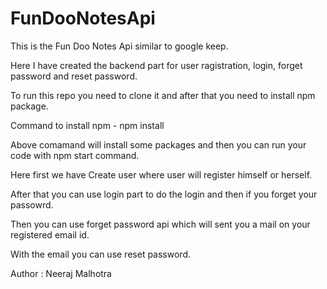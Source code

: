 # FunDooNotesApi

This is the Fun Doo Notes Api similar to google keep.

Here I have created the backend part for user ragistration, login, forget password and reset password.

To run this repo you need to clone it and after that you need to install npm package.

Command to install npm - npm install

Above comamand will install some packages and then you can run your code with npm start command.

Here first we have Create user where user will register himself or herself.

After that you can use login part to do the login and then if you forget your passowrd.

Then you can use forget password api which will sent you a mail on your registered email id.

With the email you can use reset password.

Author : 
Neeraj Malhotra
